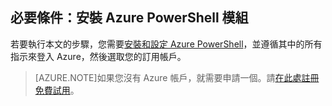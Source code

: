 ## 必要條件：安裝 Azure PowerShell 模組
若要執行本文的步驟，您需要[安裝和設定 Azure PowerShell](powershell-install-configure.md)，並遵循其中的所有指示來登入 Azure，然後選取您的訂用帳戶。

> [AZURE.NOTE]如果您沒有 Azure 帳戶，就需要申請一個。請[在此處註冊免費試用](sign-up-organization.md)。

<!---HONumber=Oct15_HO3-->